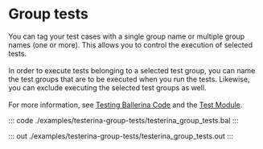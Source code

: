 # Group tests

You can tag your test cases with a single group name or multiple group names (one or more).
This allows you to control the execution of selected tests.<br/><br/>
In order to execute tests belonging to a selected test group, you can name the 
test groups that are to be executed when you run the tests.
Likewise, you can exclude executing the selected test groups as well.<br/><br/>
For more information, see [Testing Ballerina Code](https://ballerina.io/learn/testing-ballerina-code/testing-quick-start/)
and the [Test Module](https://docs.central.ballerina.io/ballerina/test/latest/).

::: code ./examples/testerina-group-tests/testerina_group_tests.bal :::

::: out ./examples/testerina-group-tests/testerina_group_tests.out :::